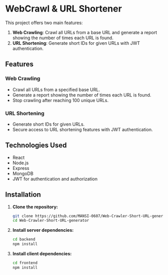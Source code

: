 # WebCrawl & URL Shortener

This project offers two main features:

1. **Web Crawling**: Crawl all URLs from a base URL and generate a report showing the number of times each URL is found.
2. **URL Shortening**: Generate short IDs for given URLs with JWT authentication.

## Features

### Web Crawling

- Crawl all URLs from a specified base URL.
- Generate a report showing the number of times each URL is found.
- Stop crawling after reaching 100 unique URLs.

### URL Shortening

- Generate short IDs for given URLs.
- Secure access to URL shortening features with JWT authentication.

## Technologies Used

- React
- Node.js
- Express
- MongoDB
- JWT for authentication and authorization

## Installation

1. **Clone the repository:**

   ```sh
   git clone https://github.com/MANSI-0607/Web-Crawler-Short-URL-generator.git
   cd Web-Crawler-Short-URL-generator
   
2. **Install server dependencies:**

   ```sh
   cd backend
   npm install
   
1. **Install client dependencies:**

   ```sh
   cd frontend
   npm install
  

